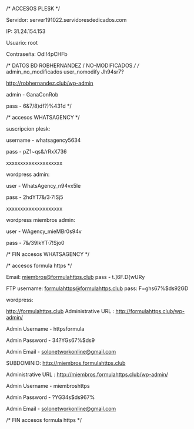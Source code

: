/*   ACCESOS PLESK	*/

Servidor: server191022.servidoresdedicados.com

IP: 31.24.154.153

Usuario: root

Contraseña: Od!!4pCHFb


/*		DATOS BD ROBHERNANDEZ / NO-MODIFICADOS		*/
/*
admin_no_modificados
user_nomodify
Jh94sr7?

http://robhernandez.club/wp-admin

admin - GanaConRob

pass - 6&7/8)df?)%431d
*/

/*		accesos WHATSAGENCY		*/

suscripcion plesk:

username - whatsagency5634

pass - pZ1~qs&/rRxX736

xxxxxxxxxxxxxxxxxxxx

wordpress admin:

user - WhatsAgency_n94vx5le

pass - 2hdYT7&/3·7!Sj5


xxxxxxxxxxxxxxxxxxxx


wordpress miembros admin:

user - WAgency_mieMBr0s94v

pass - 7&/39lkYT·7!Sjo0

/*		FIN accesos WHATSAGENCY		*/


/*		accesos formula https		*/

Email:
miembros@formulahttps.club
pass - t.]6F.D{wURy


FTP username: formulahttps@formulahttps.club
pass: F=ghs67%$ds92GD

wordpress:

http://formulahttps.club 
Administrative URL : http://formulahttps.club/wp-admin/

Admin Username - httpsformula

Admin Password - 34?YGs67%$ds9

Admin Email - solonetworkonline@gmail.com


SUBDOMINIO:
http://miembros.formulahttps.club 

Administrative URL : http://miembros.formulahttps.club/wp-admin/

Admin Username - miembroshttps

Admin Password - ?YG34s$ds967%

Admin Email - solonetworkonline@gmail.com

/*		FIN accesos formula https		*/
